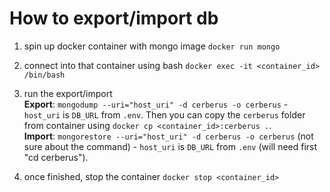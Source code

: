 # How to export/import db

1. spin up docker container with mongo image
   `docker run mongo`

2. connect into that container using bash
   `docker exec -it <container_id> /bin/bash`

3. run the export/import\
   **Export**: `mongodump --uri="host_uri" -d cerberus -o cerberus` - `host_uri` is `DB_URL` from `.env`. Then you can copy the `cerberus` folder from container using `docker cp <container_id>:cerberus .`.\
   **Import**: `mongorestore --uri="host_uri" -d cerberus -o cerberus` (not sure about the command) - `host_uri` is `DB_URL` from `.env` (will need first "cd cerberus").

4. once finished, stop the container `docker stop <container_id>`
